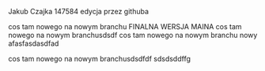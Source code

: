 Jakub Czajka 147584
edycja przez githuba

cos tam nowego na nowym branchu FINALNA WERSJA MAINA
cos tam nowego na nowym branchusdsdf
cos tam nowego na nowym branchu
nowy afasfasdasdfad

cos tam nowego na nowym branchusdsdfdf
sdsdsddffg
